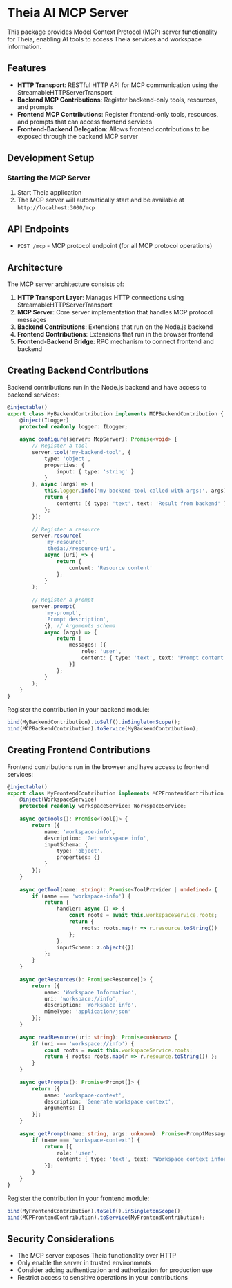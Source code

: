 # Theia AI MCP Server

This package provides Model Context Protocol (MCP) server functionality for Theia, enabling AI tools to access Theia services and workspace information.

## Features

- **HTTP Transport**: RESTful HTTP API for MCP communication using the StreamableHTTPServerTransport
- **Backend MCP Contributions**: Register backend-only tools, resources, and prompts
- **Frontend MCP Contributions**: Register frontend-only tools, resources, and prompts that can access frontend services
- **Frontend-Backend Delegation**: Allows frontend contributions to be exposed through the backend MCP server

## Development Setup

### Starting the MCP Server

1. Start Theia application
2. The MCP server will automatically start and be available at `http://localhost:3000/mcp`

## API Endpoints

- `POST /mcp` - MCP protocol endpoint (for all MCP protocol operations)

## Architecture

The MCP server architecture consists of:

1. **HTTP Transport Layer**: Manages HTTP connections using StreamableHTTPServerTransport
2. **MCP Server**: Core server implementation that handles MCP protocol messages
3. **Backend Contributions**: Extensions that run on the Node.js backend
4. **Frontend Contributions**: Extensions that run in the browser frontend
5. **Frontend-Backend Bridge**: RPC mechanism to connect frontend and backend

## Creating Backend Contributions

Backend contributions run in the Node.js backend and have access to backend services:

```typescript
@injectable()
export class MyBackendContribution implements MCPBackendContribution {
    @inject(ILogger)
    protected readonly logger: ILogger;
    
    async configure(server: McpServer): Promise<void> {
        // Register a tool
        server.tool('my-backend-tool', {
            type: 'object',
            properties: {
                input: { type: 'string' }
            }
        }, async (args) => {
            this.logger.info('my-backend-tool called with args:', args);
            return {
                content: [{ type: 'text', text: 'Result from backend' }]
            };
        });
        
        // Register a resource
        server.resource(
            'my-resource',
            'theia://resource-uri',
            async (uri) => {
                return {
                    content: 'Resource content'
                };
            }
        );
        
        // Register a prompt
        server.prompt(
            'my-prompt',
            'Prompt description',
            {}, // Arguments schema
            async (args) => {
                return {
                    messages: [{
                        role: 'user',
                        content: { type: 'text', text: 'Prompt content' }
                    }]
                };
            }
        );
    }
}
```

Register the contribution in your backend module:

```typescript
bind(MyBackendContribution).toSelf().inSingletonScope();
bind(MCPBackendContribution).toService(MyBackendContribution);
```

## Creating Frontend Contributions

Frontend contributions run in the browser and have access to frontend services:

```typescript
@injectable()
export class MyFrontendContribution implements MCPFrontendContribution {
    @inject(WorkspaceService)
    protected readonly workspaceService: WorkspaceService;
    
    async getTools(): Promise<Tool[]> {
        return [{
            name: 'workspace-info',
            description: 'Get workspace info',
            inputSchema: {
                type: 'object',
                properties: {}
            }
        }];
    }
    
    async getTool(name: string): Promise<ToolProvider | undefined> {
        if (name === 'workspace-info') {
            return {
                handler: async () => {
                    const roots = await this.workspaceService.roots;
                    return { 
                        roots: roots.map(r => r.resource.toString()) 
                    };
                },
                inputSchema: z.object({})
            };
        }
    }
    
    async getResources(): Promise<Resource[]> {
        return [{
            name: 'Workspace Information',
            uri: 'workspace://info',
            description: 'Workspace info',
            mimeType: 'application/json'
        }];
    }
    
    async readResource(uri: string): Promise<unknown> {
        if (uri === 'workspace://info') {
            const roots = await this.workspaceService.roots;
            return { roots: roots.map(r => r.resource.toString()) };
        }
    }
    
    async getPrompts(): Promise<Prompt[]> {
        return [{
            name: 'workspace-context',
            description: 'Generate workspace context',
            arguments: []
        }];
    }
    
    async getPrompt(name: string, args: unknown): Promise<PromptMessage[]> {
        if (name === 'workspace-context') {
            return [{
                role: 'user',
                content: { type: 'text', text: 'Workspace context information' }
            }];
        }
    }
}
```

Register the contribution in your frontend module:

```typescript
bind(MyFrontendContribution).toSelf().inSingletonScope();
bind(MCPFrontendContribution).toService(MyFrontendContribution);
```

## Security Considerations

- The MCP server exposes Theia functionality over HTTP
- Only enable the server in trusted environments
- Consider adding authentication and authorization for production use
- Restrict access to sensitive operations in your contributions
